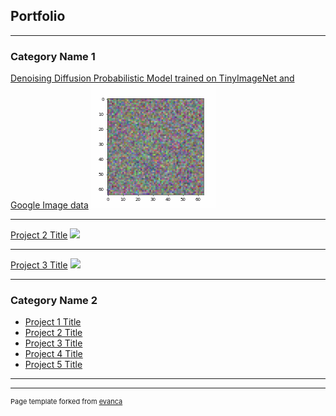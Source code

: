 ## Portfolio

---

### Category Name 1 

[Denoising Diffusion Probabilistic Model trained on TinyImageNet and Google Image data](https://github.com/LucFrachon/ddpm_tinyimagenet)
<img src="https://github.com/LucFrachon/ddpm_tinyimagenet/blob/master/outputs/diffusion.gif"/>

---
[Project 2 Title](/pdf/sample_presentation.pdf)
<img src="images/dummy_thumbnail.jpg?raw=true"/>

---
[Project 3 Title](http://example.com/)
<img src="images/dummy_thumbnail.jpg?raw=true"/>

---

### Category Name 2

- [Project 1 Title](http://example.com/)
- [Project 2 Title](http://example.com/)
- [Project 3 Title](http://example.com/)
- [Project 4 Title](http://example.com/)
- [Project 5 Title](http://example.com/)

---




---
<p style="font-size:11px">Page template forked from <a href="https://github.com/evanca/quick-portfolio">evanca</a></p>
<!-- Remove above link if you don't want to attibute -->

